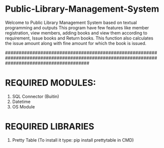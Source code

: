 # Public-Library-Management-System
Welcome to Public Library Management System based on textual programming and outputs
This program have few features like member registration, view members, adding books and view them according to requirement, Issue books and Return books.
This function also calculates the issue amount along with fine amount for which the book is issued.

###############################################################################################################################################

# REQUIRED MODULES:
1. SQL Connector (Buitin)
2. Datetime
3. OS Module

# REQUIRED LIBRARIES
1. Pretty Table (To install it type: pip install prettytable in CMD) 
